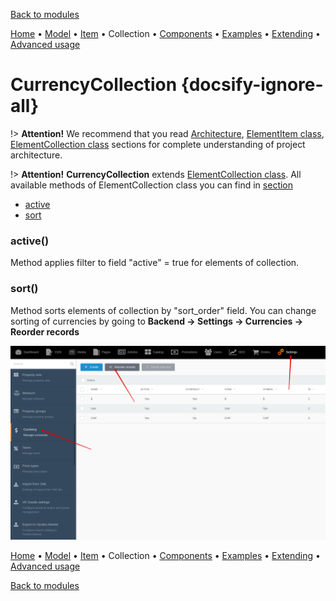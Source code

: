 [Back to modules](modules/home.md)

[Home](modules/currency/home.md)
• [Model](modules/currency/model/model.md)
• [Item](modules/currency/item/item.md)
• Collection
• [Components](modules/currency/component/component.md)
• [Examples](modules/currency/examples/examples.md)
• [Extending](modules/currency/extending/extending.md)
• [Advanced usage](modules/currency/advanced-usage/home.md)

# CurrencyCollection {docsify-ignore-all}

!> **Attention!**  We recommend that you read [Architecture](home.md#architecture), [ElementItem class](item-class/item-class.md),
[ElementCollection class](collection-class/collection-class.md) sections for complete understanding of  project architecture.

!> **Attention!** **CurrencyCollection** extends [ElementCollection class](collection-class/collection-class.md).
All available methods of ElementCollection class you can find in [section](collection-class/collection-class.md#method-list) 

* [active](#active)
* [sort](#sort)

### active()

Method applies filter to field "active" = true  for elements of collection.

### sort()

Method sorts elements of collection by "sort_order" field. You can change sorting of currencies by going to **Backend -> Settings -> Currencies -> Reorder records**

![](./../../../assets/images/backend-currency-3.png)

[Home](modules/currency/home.md)
• [Model](modules/currency/model/model.md)
• [Item](modules/currency/item/item.md)
• Collection
• [Components](modules/currency/component/component.md)
• [Examples](modules/currency/examples/examples.md)
• [Extending](modules/currency/extending/extending.md)
• [Advanced usage](modules/currency/advanced-usage/home.md)

[Back to modules](modules/home.md)
